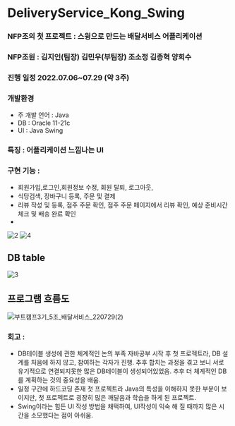 # DeliveryService_Kong_Swing

### NFP조의 첫 프로젝트 : 스윙으로 만드는 배달서비스 어플리케이션
### NFP조원 : 김지인(팀장) 김민우(부팀장) 조소정 김종혁 양희수

### 진행 일정 2022.07.06~07.29 (약 3주)

### 개발환경 
- 주 개발 언어 : Java
- DB : Oracle 11-21c
- UI : Java Swing

### 특징 : 어플리케이션 느낌나는 UI

### 구현 기능 : 
- 회원가입,로그인,회원정보 수정, 회원 탈퇴, 로그아웃, 
- 식당검색, 장바구니 등록, 주문 및 결제
- 리뷰 작성 및 등록, 점주 주문 확인, 점주 주문 페이지에서 리뷰 확인, 예상 준비시간 체크 및 배송 완료 확인
- 
![2](https://user-images.githubusercontent.com/107861610/194742655-f691ad5d-b9e1-458e-a329-adb57a9cb275.jpg)
![4](https://user-images.githubusercontent.com/107861610/194742662-f2ede947-740b-4a53-9203-5485cbce5d7d.jpg)

## DB table
![3](https://user-images.githubusercontent.com/107861610/194742659-ae0790ec-156f-40d4-91d7-bbe457ba9809.jpg)

## 프로그램 흐름도
![부트캠프3기_5조_배달서비스_220729(2) ](https://user-images.githubusercontent.com/107861610/194742663-8ecdd70c-bf45-463c-b677-52395b97989c.jpg)

### 회고 : 
- DB테이블 생성에 관한 체계적인 논의 부족 
  자바공부 시작 후 첫 프로젝트라, DB 설계를 처음에 하지 않고, 참여하는 각자가 진행. 
  추후 합치는 과정을 겪고 보니 서로 유기적으로 연결되지못한 많은 DB테이블이 생성되어있었음. 
  추후 더 체계적인 DB를 계획하는 것의 중요성을 배움.
- 일정 구간에 하드코딩 존재 
  첫 프로젝트라 Java의 특성을 이해하지 못한 부분이 보이지만, 첫 프로젝트로 굉장히 많은 깨달음과 학습을 하게 된 프로젝트.
- Swing이라는 힘든 UI 작성 방법을 채택하여, UI작성이 익숙 해 질 때까지 많은 시간을 소모했다는 점이 아쉬움.
